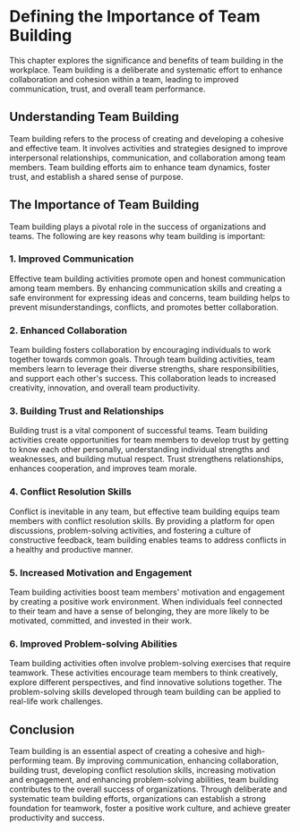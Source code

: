 Defining the Importance of Team Building
=================================================

This chapter explores the significance and benefits of team building in the workplace. Team building is a deliberate and systematic effort to enhance collaboration and cohesion within a team, leading to improved communication, trust, and overall team performance.

Understanding Team Building
---------------------------

Team building refers to the process of creating and developing a cohesive and effective team. It involves activities and strategies designed to improve interpersonal relationships, communication, and collaboration among team members. Team building efforts aim to enhance team dynamics, foster trust, and establish a shared sense of purpose.

The Importance of Team Building
-------------------------------

Team building plays a pivotal role in the success of organizations and teams. The following are key reasons why team building is important:

### 1\. Improved Communication

Effective team building activities promote open and honest communication among team members. By enhancing communication skills and creating a safe environment for expressing ideas and concerns, team building helps to prevent misunderstandings, conflicts, and promotes better collaboration.

### 2\. Enhanced Collaboration

Team building fosters collaboration by encouraging individuals to work together towards common goals. Through team building activities, team members learn to leverage their diverse strengths, share responsibilities, and support each other's success. This collaboration leads to increased creativity, innovation, and overall team productivity.

### 3\. Building Trust and Relationships

Building trust is a vital component of successful teams. Team building activities create opportunities for team members to develop trust by getting to know each other personally, understanding individual strengths and weaknesses, and building mutual respect. Trust strengthens relationships, enhances cooperation, and improves team morale.

### 4\. Conflict Resolution Skills

Conflict is inevitable in any team, but effective team building equips team members with conflict resolution skills. By providing a platform for open discussions, problem-solving activities, and fostering a culture of constructive feedback, team building enables teams to address conflicts in a healthy and productive manner.

### 5\. Increased Motivation and Engagement

Team building activities boost team members' motivation and engagement by creating a positive work environment. When individuals feel connected to their team and have a sense of belonging, they are more likely to be motivated, committed, and invested in their work.

### 6\. Improved Problem-solving Abilities

Team building activities often involve problem-solving exercises that require teamwork. These activities encourage team members to think creatively, explore different perspectives, and find innovative solutions together. The problem-solving skills developed through team building can be applied to real-life work challenges.

Conclusion
----------

Team building is an essential aspect of creating a cohesive and high-performing team. By improving communication, enhancing collaboration, building trust, developing conflict resolution skills, increasing motivation and engagement, and enhancing problem-solving abilities, team building contributes to the overall success of organizations. Through deliberate and systematic team building efforts, organizations can establish a strong foundation for teamwork, foster a positive work culture, and achieve greater productivity and success.
